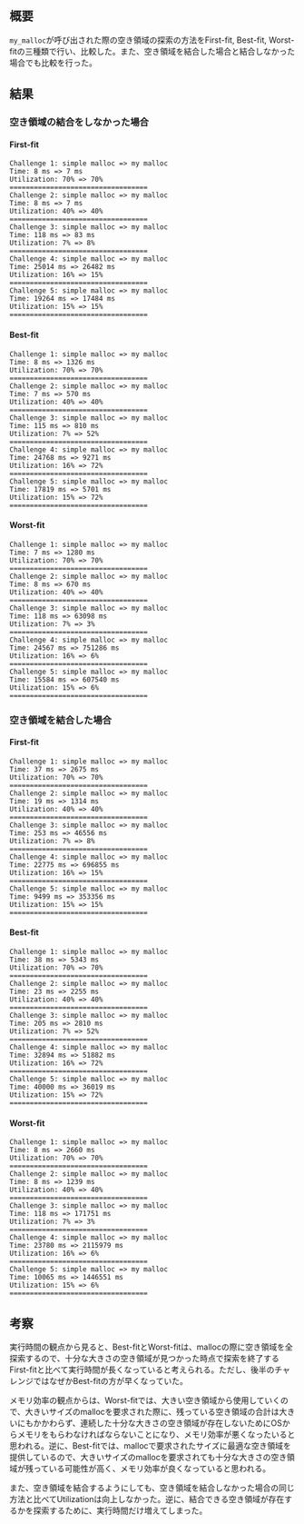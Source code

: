 ## 概要

`my_malloc`が呼び出された際の空き領域の探索の方法をFirst-fit, Best-fit, Worst-fitの三種類で行い、比較した。また、空き領域を結合した場合と結合しなかった場合でも比較を行った。

## 結果

### 空き領域の結合をしなかった場合

#### First-fit

```
Challenge 1: simple malloc => my malloc
Time: 8 ms => 7 ms
Utilization: 70% => 70%
==================================
Challenge 2: simple malloc => my malloc
Time: 8 ms => 7 ms
Utilization: 40% => 40%
==================================
Challenge 3: simple malloc => my malloc
Time: 118 ms => 83 ms
Utilization: 7% => 8%
==================================
Challenge 4: simple malloc => my malloc
Time: 25014 ms => 26482 ms
Utilization: 16% => 15%
==================================
Challenge 5: simple malloc => my malloc
Time: 19264 ms => 17484 ms
Utilization: 15% => 15%
==================================
```

#### Best-fit

```
Challenge 1: simple malloc => my malloc
Time: 8 ms => 1326 ms
Utilization: 70% => 70%
==================================
Challenge 2: simple malloc => my malloc
Time: 7 ms => 570 ms
Utilization: 40% => 40%
==================================
Challenge 3: simple malloc => my malloc
Time: 115 ms => 810 ms
Utilization: 7% => 52%
==================================
Challenge 4: simple malloc => my malloc
Time: 24768 ms => 9271 ms
Utilization: 16% => 72%
==================================
Challenge 5: simple malloc => my malloc
Time: 17819 ms => 5701 ms
Utilization: 15% => 72%
==================================
```

#### Worst-fit

```
Challenge 1: simple malloc => my malloc
Time: 7 ms => 1280 ms
Utilization: 70% => 70%
==================================
Challenge 2: simple malloc => my malloc
Time: 8 ms => 670 ms
Utilization: 40% => 40%
==================================
Challenge 3: simple malloc => my malloc
Time: 118 ms => 63098 ms
Utilization: 7% => 3%
==================================
Challenge 4: simple malloc => my malloc
Time: 24567 ms => 751286 ms
Utilization: 16% => 6%
==================================
Challenge 5: simple malloc => my malloc
Time: 15584 ms => 607540 ms
Utilization: 15% => 6%
==================================
```

### 空き領域を結合した場合

#### First-fit

```
Challenge 1: simple malloc => my malloc
Time: 37 ms => 2675 ms
Utilization: 70% => 70%
==================================
Challenge 2: simple malloc => my malloc
Time: 19 ms => 1314 ms
Utilization: 40% => 40%
==================================
Challenge 3: simple malloc => my malloc
Time: 253 ms => 46556 ms
Utilization: 7% => 8%
==================================
Challenge 4: simple malloc => my malloc
Time: 22775 ms => 696855 ms
Utilization: 16% => 15%
==================================
Challenge 5: simple malloc => my malloc
Time: 9499 ms => 353356 ms
Utilization: 15% => 15%
==================================
```

#### Best-fit

```
Challenge 1: simple malloc => my malloc
Time: 38 ms => 5343 ms
Utilization: 70% => 70%
==================================
Challenge 2: simple malloc => my malloc
Time: 23 ms => 2255 ms
Utilization: 40% => 40%
==================================
Challenge 3: simple malloc => my malloc
Time: 205 ms => 2810 ms
Utilization: 7% => 52%
==================================
Challenge 4: simple malloc => my malloc
Time: 32894 ms => 51882 ms
Utilization: 16% => 72%
==================================
Challenge 5: simple malloc => my malloc
Time: 40000 ms => 36019 ms
Utilization: 15% => 72%
==================================
```

#### Worst-fit

```
Challenge 1: simple malloc => my malloc
Time: 8 ms => 2660 ms
Utilization: 70% => 70%
==================================
Challenge 2: simple malloc => my malloc
Time: 8 ms => 1239 ms
Utilization: 40% => 40%
==================================
Challenge 3: simple malloc => my malloc
Time: 118 ms => 171751 ms
Utilization: 7% => 3%
==================================
Challenge 4: simple malloc => my malloc
Time: 23780 ms => 2115979 ms
Utilization: 16% => 6%
==================================
Challenge 5: simple malloc => my malloc
Time: 10065 ms => 1446551 ms
Utilization: 15% => 6%
==================================
```

## 考察

実行時間の観点から見ると、Best-fitとWorst-fitは、mallocの際に空き領域を全探索するので、十分な大きさの空き領域が見つかった時点で探索を終了するFirst-fitと比べて実行時間が長くなっていると考えられる。ただし、後半のチャレンジではなぜかBest-fitの方が早くなっていた。

メモリ効率の観点からは、Worst-fitでは、大きい空き領域から使用していくので、大きいサイズのmallocを要求された際に、残っている空き領域の合計は大きいにもかかわらず、連続した十分な大きさの空き領域が存在しないためにOSからメモリをもらわなければならないことになり、メモリ効率が悪くなったいると思われる。逆に、Best-fitでは、mallocで要求されたサイズに最適な空き領域を提供しているので、大きいサイズのmallocを要求されても十分な大きさの空き領域が残っている可能性が高く、メモリ効率が良くなっていると思われる。

また、空き領域を結合するようにしても、空き領域を結合しなかった場合の同じ方法と比べてUtilizationは向上しなかった。逆に、結合できる空き領域が存在するかを探索するために、実行時間だけ増えてしまった。
